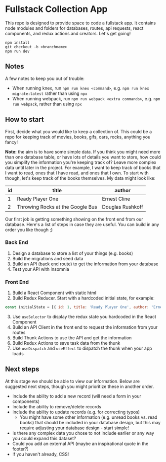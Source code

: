# Fullstack Collection App

This repo is designed to provide space to code a fullstack app. It contains node modules and folders for databases, routes, api requests, react components, and redux actions and creators. Let's get going!

```
npm install
git checkout -b <branchname>
npm run dev
```

## Notes

A few notes to keep you out of trouble:
- When running knex, run `npm run knex <command>`, e.g. `npm run knex migrate:latest` rather than using `npx`
- When running webpack, run `npm run webpack <extra commands>`, e.g. `npm run webpack`, rather than using `npx`

## How to start

First, decide what you would like to keep a collection of. This could be a repo for keeping track of movies, books, gifs, cars, rocks, anything you fancy!

**Note:** the aim is to have some simple data. If you think you might need more than one database table, or have lots of details you want to store, how could you simplify the information you're keeping track of? Leave more complex data until later in the project. For example, I want to keep track of books that I want to read, ones that I have read, and ones that I own. To start with though, let's keep track of the books themselves. My data might look like:

|id|title|author|
|---|---|---|
| 1 | Ready Player One | Ernest Cline |
| 2 | Throwing Rocks at the Google Bus | Douglas Rushkoff |

Our first job is getting something showing on the front end from our database. Here's a list of steps in case they are useful. You can build in any order you like though ;)

### Back End

1.  Design a database to store a list of your things (e.g. books)
1.  Build the migrations and seed data
1.  Build an API (back end route) to get the information from your database
1.  Test your API with Insomnia

### Front End

1.  Build a React Component with static html
1.  Build Redux Reducer. Start with a hardcoded initial state, for example:
```js
const initialState = [{ id: 1, title: 'Ready Player One', author: 'Ernest Cline' }]
```
3.  Use `useSelector` to display the redux state you hardcoded in the React Component
1.  Build an API Client in the front end to request the information from your routes
1.  Build Thunk Actions to use the API and get the information
1.  Build Redux Actions to save task data from the thunk
1.  Use `useDispatch` and `useEffect` to dispatch the thunk when your app loads

## Next steps

At this stage we should be able to view our information. Below are suggested next steps, though you might prioritize these in another order.

- Include the ability to add a new record (will need a form in your components)
- Include the ability to remove/delete records
- Include the ability to update records (e.g. for correcting typos)
  - You might have some other information (e.g. unread books vs. read books) that should be included in your database design, but this may require adjusting your database design - start simple!
- Is there any complex data you chose to not include earlier or any way you could expand this dataset?
- Could you add an external API (maybe an inspirational quote in the footer?)
- If you haven't already, CSS!
